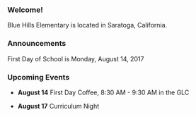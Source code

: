 ### Welcome!

Blue Hills Elementary is located in Saratoga, California.

### Announcements

First Day of School is Monday, August 14, 2017

### Upcoming Events

- **August 14** First Day Coffee, 8:30 AM - 9:30 AM in the GLC
    
- **August 17** Curriculum Night
